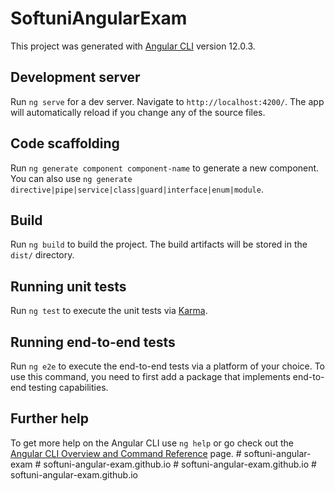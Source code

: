 # SoftuniAngularExam

This project was generated with [Angular CLI](https://github.com/angular/angular-cli) version 12.0.3.

## Development server

Run `ng serve` for a dev server. Navigate to `http://localhost:4200/`. The app will automatically reload if you change any of the source files.

## Code scaffolding

Run `ng generate component component-name` to generate a new component. You can also use `ng generate directive|pipe|service|class|guard|interface|enum|module`.

## Build

Run `ng build` to build the project. The build artifacts will be stored in the `dist/` directory.

## Running unit tests

Run `ng test` to execute the unit tests via [Karma](https://karma-runner.github.io).

## Running end-to-end tests

Run `ng e2e` to execute the end-to-end tests via a platform of your choice. To use this command, you need to first add a package that implements end-to-end testing capabilities.

## Further help

To get more help on the Angular CLI use `ng help` or go check out the [Angular CLI Overview and Command Reference](https://angular.io/cli) page.
#   s o f t u n i - a n g u l a r - e x a m  
 #   s o f t u n i - a n g u l a r - e x a m . g i t h u b . i o  
 #   s o f t u n i - a n g u l a r - e x a m . g i t h u b . i o  
 #   s o f t u n i - a n g u l a r - e x a m . g i t h u b . i o  
 